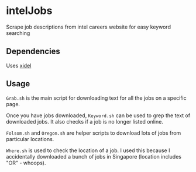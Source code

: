 # intelJobs

Scrape job descriptions from intel careers website for easy keyword searching

## Dependencies

Uses [xidel](http://www.videlibri.de/xidel.html)

## Usage

`Grab.sh` is the main script for downloading text for all the jobs on a specific page.

Once you have jobs downloaded, `Keyword.sh` can be used to grep the text of downloaded jobs. It also checks if a job is no longer listed online.

`Folsom.sh` and `Oregon.sh` are helper scripts to download lots of jobs from particular locations.

`Where.sh` is used to check the location of a job. I used this because I accidentally downloaded a bunch of jobs in Singapore (location includes "OR" - whoops).
